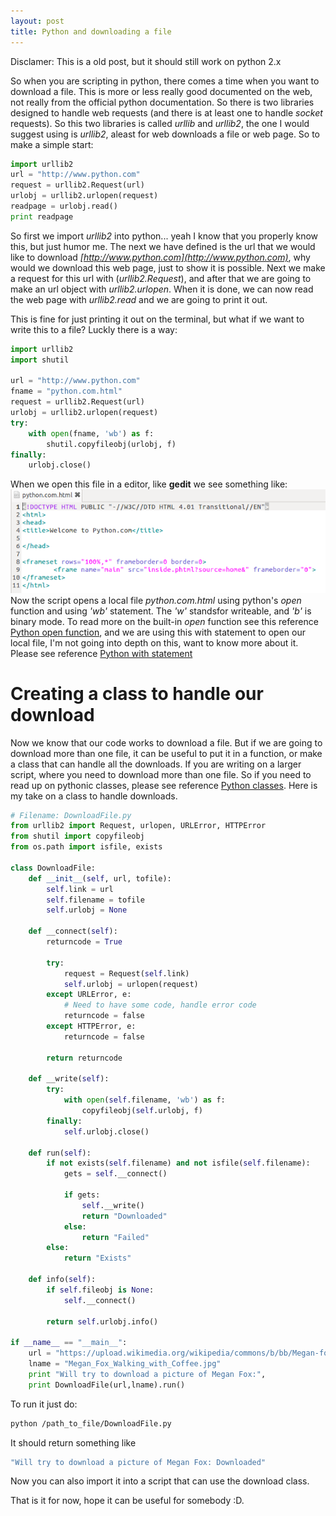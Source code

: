 ```yaml
---
layout: post
title: Python and downloading a file
---
```

Disclamer: This is a old post, but it should still work on python 2.x

So when you are scripting in python, there comes a time when you want to download a file. This is more or less really good documented on the web, not really from the official python documentation. 
So there is two libraries designed to handle web requests (and there is at least one to handle <i>socket</i> requests).
So this two libraries is called <i>urllib</i> and <i>urllib2</i>, the one I would suggest using is <i>urllib2</i>, aleast for web downloads a file or web page.
So to make a simple start:

```python
import urllib2
url = "http://www.python.com"
request = urllib2.Request(url)
urlobj = urllib2.urlopen(request)
readpage = urlobj.read()
print readpage
```

So first we import <i>urllib2</i> into python... yeah I know that you properly know this, but just humor me.
The next we have defined is the url that we would like to download <i>[http://www.python.com](http://www.python.com)</i>, why would we download this web page, just to show it is possible.
Next we make a request for this url with (<i>urllib2.Request</i>), and after that we are going to make an url object with <i>urllib2.urlopen</i>. 
When it is done, we can now read the web page with <i>urllib2.read</i> and we are going to print it out.

This is fine for just printing it out on the terminal, but what if we want to write this to a file? Luckly there is a way:

```python
import urllib2
import shutil

url = "http://www.python.com"
fname = "python.com.html"
request = urllib2.Request(url)
urlobj = urllib2.urlopen(request)
try:
	with open(fname, 'wb') as f:
		shutil.copyfileobj(urlobj, f)
finally:
	urlobj.close()
```

When we open this file in a editor, like <b>gedit</b> we see something like:
![python.com.html in gedit](/images/2011-11-08-python-and-downloading-a-file/python.com.html.png)
Now the script opens a local file <i>python.com.html</i> using python's <i>open</i> function and using <i>'wb'</i> statement. The <i>'w'</i> standsfor writeable, and <i>'b'</i> is binary mode. To read more on the built-in <i>open</i> function see this reference [Python open function](http://docs.python.org/library/functions.html#open), and we are using this with statement to open our local file, I'm not going into depth on this, want to know more about it. Please see reference [Python with statement](http://www.effbot.org/zone/python-with-statement.htm)

# Creating a class to handle our download
Now we know that our code works to download a file. But if we are going to download more than one file, it can be useful to put it in a function, or make a class that can handle all the downloads.
If you are writing on a larger script, where you need to download more than one file. So if you need to read up on pythonic classes, please see reference [Python classes](http://docs.python.org/tutorial/classes.html).
Here is my take on a class to handle downloads.

```python
# Filename: DownloadFile.py
from urllib2 import Request, urlopen, URLError, HTTPError
from shutil import copyfileobj
from os.path import isfile, exists

class DownloadFile:
	def __init__(self, url, tofile):
		self.link = url
		self.filename = tofile
		self.urlobj = None

	def __connect(self):
		returncode = True

		try:
			request = Request(self.link)
			self.urlobj = urlopen(request)
		except URLError, e:
			# Need to have some code, handle error code
			returncode = false
		except HTTPError, e:
			returncode = false

		return returncode

	def __write(self):
		try:
			with open(self.filename, 'wb') as f:
				copyfileobj(self.urlobj, f)
		finally:
			self.urlobj.close()

	def run(self):
		if not exists(self.filename) and not isfile(self.filename):
			gets = self.__connect()

			if gets:
				self.__write()
				return "Downloaded"
			else:
				return "Failed"
		else:
			return "Exists"

	def info(self):
		if self.fileobj is None:
			self.__connect()

		return self.urlobj.info()

if __name__ == "__main__":
	url = "https://upload.wikimedia.org/wikipedia/commons/b/bb/Megan-fox-coffee.jpg"
	lname = "Megan_Fox_Walking_with_Coffee.jpg"
	print "Will try to download a picture of Megan Fox:", 
	print DownloadFile(url,lname).run()
```

To run it just do:

```bash
python /path_to_file/DownloadFile.py
```

It should return something like

```bash
"Will try to download a picture of Megan Fox: Downloaded"
```

Now you can also import it into a script that can use the download class.

That is it for now, hope it can be useful for somebody :D.

